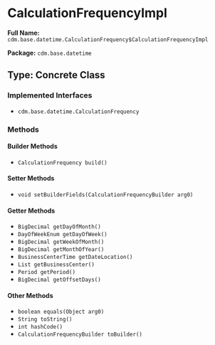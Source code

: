 # CalculationFrequencyImpl

**Full Name:** `cdm.base.datetime.CalculationFrequency$CalculationFrequencyImpl`

**Package:** `cdm.base.datetime`

## Type: Concrete Class

### Implemented Interfaces

- `cdm.base.datetime.CalculationFrequency`

### Methods

#### Builder Methods

- `CalculationFrequency build()`

#### Setter Methods

- `void setBuilderFields(CalculationFrequencyBuilder arg0)`

#### Getter Methods

- `BigDecimal getDayOfMonth()`
- `DayOfWeekEnum getDayOfWeek()`
- `BigDecimal getWeekOfMonth()`
- `BigDecimal getMonthOfYear()`
- `BusinessCenterTime getDateLocation()`
- `List getBusinessCenter()`
- `Period getPeriod()`
- `BigDecimal getOffsetDays()`

#### Other Methods

- `boolean equals(Object arg0)`
- `String toString()`
- `int hashCode()`
- `CalculationFrequencyBuilder toBuilder()`

